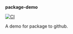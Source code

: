 **package-demo** 

[![CI](https://github.com/bobostudio/package-demo/actions/workflows/ci.yml/badge.svg)](https://github.com/bobostudio/package-demo/actions/workflows/ci.yml)

A demo for package to github.
